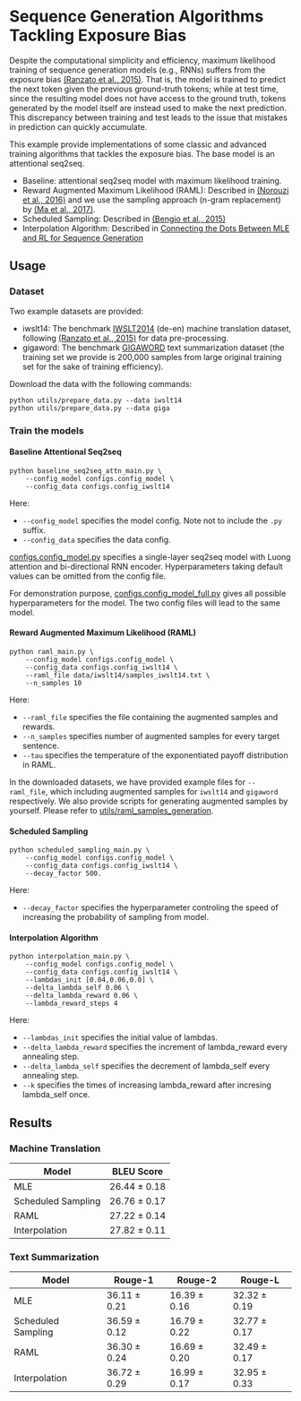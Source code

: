 # Sequence Generation Algorithms Tackling Exposure Bias #

Despite the computational simplicity and efficiency, maximum likelihood training of sequence generation models (e.g., RNNs) suffers from the exposure bias [(Ranzato et al., 2015)](https://arxiv.org/pdf/1511.06732.pdf). That is, the model is trained to predict the next token given the previous ground-truth tokens; while at test time, since the resulting model does not have access to the ground truth, tokens generated by the model itself are instead used to make the next prediction. This discrepancy between training and test leads to the issue that mistakes in prediction can quickly accumulate.

This example provide implementations of some classic and advanced training algorithms that tackles the exposure bias. The base model is an attentional seq2seq.

* Baseline: attentional seq2seq model with maximum likelihood training.
* Reward Augmented Maximum Likelihood (RAML): Described in [(Norouzi et al., 2016)](https://arxiv.org/pdf/1609.00150.pdf) and we use the sampling approach (n-gram replacement) by [(Ma et al., 2017)](https://arxiv.org/abs/1705.07136).
* Scheduled Sampling: Described in [(Bengio et al., 2015)](https://arxiv.org/abs/1506.03099)
* Interpolation Algorithm: Described in [Connecting the Dots Between MLE and RL for Sequence Generation](https://www.cs.cmu.edu/~zhitingh/)

## Usage ##

### Dataset ###

Two example datasets are provided:

  * iwslt14: The benchmark [IWSLT2014](https://sites.google.com/site/iwsltevaluation2014/home) (de-en) machine translation dataset, following [(Ranzato et al., 2015)](https://arxiv.org/pdf/1511.06732.pdf) for data pre-processing.
  * gigaword: The benchmark [GIGAWORD](https://catalog.ldc.upenn.edu/LDC2003T05) text summarization dataset (the training set we provide is 200,000 samples from large original training set for the sake of training efficiency). 

Download the data with the following commands:

```
python utils/prepare_data.py --data iwslt14
python utils/prepare_data.py --data giga
```

### Train the models ###

#### Baseline Attentional Seq2seq

```
python baseline_seq2seq_attn_main.py \
    --config_model configs.config_model \
    --config_data configs.config_iwslt14
```

Here:
  * `--config_model` specifies the model config. Note not to include the `.py` suffix.
  * `--config_data` specifies the data config.

[configs.config_model.py](./configs/config_model.py) specifies a single-layer seq2seq model with Luong attention and bi-directional RNN encoder. Hyperparameters taking default values can be omitted from the config file. 

For demonstration purpose, [configs.config_model_full.py](./configs/config_model_full.py) gives all possible hyperparameters for the model. The two config files will lead to the same model.

#### Reward Augmented Maximum Likelihood (RAML)
```
python raml_main.py \
    --config_model configs.config_model \
    --config_data configs.config_iwslt14 \
    --raml_file data/iwslt14/samples_iwslt14.txt \
    --n_samples 10
```
Here:
  * `--raml_file` specifies the file containing the augmented samples and rewards.
  * `--n_samples` specifies number of augmented samples for every target sentence.
  * `--tau` specifies the temperature of the exponentiated payoff distribution in RAML.

In the downloaded datasets, we have provided example files for `--raml_file`, which including augmented samples for ```iwslt14``` and ```gigaword``` respectively. We also provide scripts for generating augmented samples by yourself. Please refer to [utils/raml_samples_generation](utils/raml_samples_generation).


#### Scheduled Sampling
```
python scheduled_sampling_main.py \
    --config_model configs.config_model \
    --config_data configs.config_iwslt14 \
    --decay_factor 500.
```
Here:
  * `--decay_factor` specifies the hyperparameter controling the speed of increasing the probability of sampling from model.


#### Interpolation Algorithm
```
python interpolation_main.py \
    --config_model configs.config_model \
    --config_data configs.config_iwslt14 \
    --lambdas_init [0.04,0.06,0.0] \
    --delta_lambda_self 0.06 \
    --delta_lambda_reward 0.06 \
    --lambda_reward_steps 4
```
Here:

  * `--lambdas_init` specifies the initial value of lambdas.
  * `--delta_lambda_reward` specifies the increment of lambda_reward every annealing step.
  * `--delta_lambda_self` specifies the decrement of lambda_self every annealing step.
  * `--k` specifies the times of increasing lambda_reward after incresing lambda_self once.

## Results ##

### Machine Translation
| Model      | BLEU Score   |
| -----------| -------|
| MLE        | 26.44 ± 0.18  |
| Scheduled Sampling   | 26.76  ± 0.17  |
| RAML | 27.22  ± 0.14  |
| Interpolation | 27.82  ± 0.11  |

### Text Summarization
| Model      | Rouge-1   | Rouge-2 | Rouge-L |
| -----------| -------|-------|-------|
| MLE        | 36.11 ± 0.21  | 16.39 ± 0.16 | 32.32 ± 0.19 |
| Scheduled Sampling   |  36.59 ± 0.12  |16.79 ± 0.22|32.77 ± 0.17|
| RAML | 36.30  ± 0.24 | 16.69 ± 0.20 | 32.49 ± 0.17 |
| Interpolation | 36.72  ± 0.29  |16.99 ± 0.17 | 32.95 ± 0.33|

 
